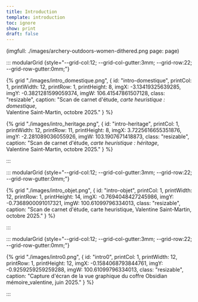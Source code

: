 ```yaml
---
title: Introduction
template: introduction
toc: ignore
show: print
draft: false
---
```



(imgfull: ./images/archery-outdoors-women-dithered.png page: page)


::: modularGrid {style="--grid-col:12; --grid-col-gutter:3mm; --grid-row:22; --grid-row-gutter:0mm;"}

{% grid "./images/intro_domestique.png", { 
  id: "intro-domestique",
  printCol: 1,
  printWidth: 12,
  printRow: 1,
  printHeight: 8,
  imgX: -3.13419325639285,
  imgY: -0.3821281599059374,
  imgW: 106.41547861507128,
  class: "resizable",
  caption: "Scan de carnet d'étude, *carte heuristique : domestique*, <br> Valentine Saint-Martin, octobre 2025."
} %}

{% grid "./images/intro_heritage.png", { 
  id: "intro-heritage",
  printCol: 1,
  printWidth: 12,
  printRow: 11,
  printHeight: 8,
  imgX: 3.7225616655351876,
  imgY: -2.281089036055926,
  imgW: 103.1907671418873,
  class: "resizable",
  caption: "Scan de carnet d'étude, *carte heuristique : héritage*, <br>Valentine Saint-Martin, octobre 2025."
} %}

:::

::: modularGrid {style="--grid-col:12; --grid-col-gutter:3mm; --grid-row:22; --grid-row-gutter:0mm;"}

{% grid "./images/intro_objet.png", { 
  id: "intro-objet",
  printCol: 1,
  printWidth: 12,
  printRow: 1,
  printHeight: 14,
  imgX: -0.7694048427245986,
  imgY: -0.7368900091017321,
  imgW: 100.61099796334013,
  class: "resizable",
  caption: "Scan de carnet d'étude, carte heuristique, Valentine Saint-Martin, octobre 2025."
} %}

:::

::: modularGrid {style="--grid-col:12; --grid-col-gutter:3mm; --grid-row:22; --grid-row-gutter:0mm;"}

{% grid "./images/intro0.png", { 
  id: "intro0",
  printCol: 1,
  printWidth: 12,
  printRow: 1,
  printHeight: 12,
  imgX: -0.1584068793844761,
  imgY: -0.9259259259259288,
  imgW: 100.61099796334013,
  class: "resizable",
  caption: "Capture d'écran de la vue graphique du coffre Obsidian mémoire_valentine, juin 2025."
} %}

:::